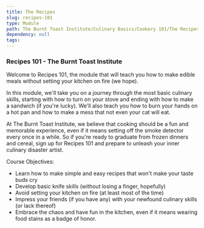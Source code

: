```yaml
---
title: The Recipes
slug: recipes-101
type: Module
path: The Burnt Toast Institute/Culinary Basics/Cookery 101/The Recipes
dependency: null
tags:
---
```


### Recipes 101 - The Burnt Toast Institute

Welcome to Recipes 101, the module that will teach you how to make edible meals without setting your kitchen on fire (we hope).

In this module, we'll take you on a journey through the most basic culinary skills, starting with how to turn on your stove and ending with how to make a sandwich (if you're lucky). We'll also teach you how to burn your hands on a hot pan and how to make a mess that not even your cat will eat.

At The Burnt Toast Institute, we believe that cooking should be a fun and memorable experience, even if it means setting off the smoke detector every once in a while. So if you're ready to graduate from frozen dinners and cereal, sign up for Recipes 101 and prepare to unleash your inner culinary disaster artist.

Course Objectives:

- Learn how to make simple and easy recipes that won't make your taste buds cry
- Develop basic knife skills (without losing a finger, hopefully)
- Avoid setting your kitchen on fire (at least most of the time)
- Impress your friends (if you have any) with your newfound culinary skills (or lack thereof)
- Embrace the chaos and have fun in the kitchen, even if it means wearing food stains as a badge of honor.
